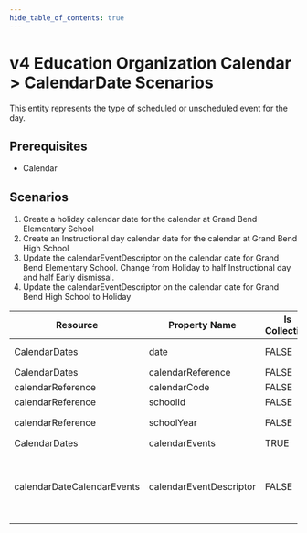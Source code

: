 ```yaml
---
hide_table_of_contents: true
---
```


# v4 Education Organization Calendar > CalendarDate Scenarios

This entity represents the type of scheduled or unscheduled event for the day.

## Prerequisites

* Calendar

## Scenarios

1. Create a holiday calendar date for the calendar at Grand Bend Elementary
   School
2. Create an Instructional day calendar date for the calendar at Grand Bend High
   School
3. Update the calendarEventDescriptor on the calendar date for Grand Bend
   Elementary School. Change from Holiday to half Instructional day and half
   Early dismissal.
4. Update the calendarEventDescriptor on the calendar date for Grand Bend High
   School to Holiday

| Resource                   | Property Name           | Is Collection | Data Type               | Required | Scenario 1: POST             | Scenario 2: POST             | Scenario 3: PUT                                                   | Scenario 4: PUT              |
| -------------------------- | ----------------------- | ------------- | ----------------------- | -------- | ---------------------------- | ---------------------------- | ----------------------------------------------------------------- | ---------------------------- |
| CalendarDates              | date                    | FALSE         | date                    | REQUIRED | 9/16/\[Current School Year\] | 9/16/\[Current School Year\] | 9/16/\[Current School Year\]                                      | 9/16/\[Current School Year\] |
| CalendarDates              | calendarReference       | FALSE         | calendarReference       | REQUIRED |                              |                              |                                                                   |                              |
| calendarReference          | calendarCode            | FALSE         | int                     | REQUIRED | 107SS111111                  | IEP001                       | 107SS111111                                                       | IEP001                       |
| calendarReference          | schoolId                | FALSE         | integer                 | REQUIRED | 255901107                    | 255901001                    | 255901107                                                         | 255901001                    |
| calendarReference          | schoolYear              | FALSE         | int                     | REQUIRED | \[Current School Year\]      | \[Current School Year\]      | \[Current School Year\]                                           | \[Current School Year\]      |
| CalendarDates              | calendarEvents          | TRUE          | CalendarEvent\[\]       | REQUIRED |                              |                              |                                                                   |                              |
| calendarDateCalendarEvents | calendarEventDescriptor | FALSE         | calendarEventDescriptor | REQUIRED | Holiday                      | Instructional Day            | Instructional day &<br/>Student late arrival<br/>/early dismissal | Holiday                      |
